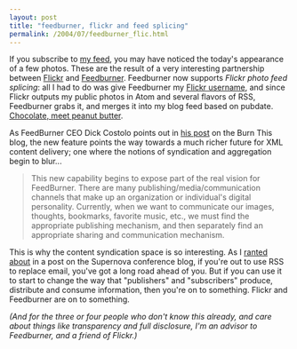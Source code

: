 ```yaml
---
layout: post
title: "feedburner, flickr and feed splicing"
permalink: /2004/07/feedburner_flic.html
---
```


<p>If you subscribe to <a href="http://feeds.feedburner.com/sippey">my feed</a>, you may have noticed the today's appearance of a few photos.  These are the result of a very interesting partnership between <a href="http://www.flickr.com/">Flickr</a> and <a href="http://www.feedburner.com/">Feedburner</a>.  Feedburner now supports <em>Flickr photo feed splicing</em>:  all I had to do was give Feedburner my <a href="http://www.flickr.com/photos/msippey/">Flickr username</a>, and since Flickr outputs my public photos in Atom and several flavors of RSS, Feedburner grabs it, and merges it into my blog feed based on pubdate.  <a href="http://www.burningdoor.com/feedburner/announce/feedburner_flickr_release_20040714.html">Chocolate, meet peanut butter</a>.</p>

<p>As FeedBurner CEO Dick Costolo points out in <a href="http://www.burningdoor.com/feedburner/archives/000660.html">his post</a> on the Burn This blog, the new feature points the way towards a much richer future for XML content delivery; one where the notions of syndication and aggregation begin to blur...<blockquote>This new capability begins to expose part of the real vision for FeedBurner. There are many publishing/media/communication channels that make up an organization or individual's digital personality. Currently, when we want to communicate our images, thoughts, bookmarks, favorite music, etc., we must find the appropriate publishing mechanism, and then separately find an appropriate sharing and communication mechanism.</blockquote>This is why the content syndication space is so interesting.  As I <a href="http://supernova.typepad.com/2004/2004/06/wheres_the_rip_.html">ranted about</a> in a post on the Supernova conference blog, if you're out to use RSS to replace email, you've got a long road ahead of you.  But if you can use it to start to change the way that "publishers" and "subscribers" produce, distribute and consume information, then you're on to something.   Flickr and Feedburner are on to something.</p>

<p><em>(And for the three or four people who don't know this already, and care about things like transparency and full disclosure, I'm an advisor to Feedburner, and a friend of Flickr.)</em></p>


